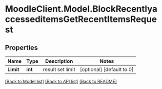 # MoodleClient.Model.BlockRecentlyaccesseditemsGetRecentItemsRequest

## Properties

Name | Type | Description | Notes
------------ | ------------- | ------------- | -------------
**Limit** | **int** | result set limit | [optional] [default to 0]

[[Back to Model list]](../README.md#documentation-for-models) [[Back to API list]](../README.md#documentation-for-api-endpoints) [[Back to README]](../README.md)

